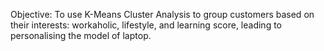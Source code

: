 
Objective: To use K-Means Cluster Analysis to group customers based on their interests: workaholic, lifestyle, and learning score, leading to personalising the model of laptop.
